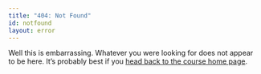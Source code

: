 ```yaml
---
title: "404: Not Found"
id: notfound
layout: error
---
```


Well this is embarrassing. Whatever you were looking for does not appear to be here. It’s probably
best if you [head back to the course home page]({{site.baseurl}}).
